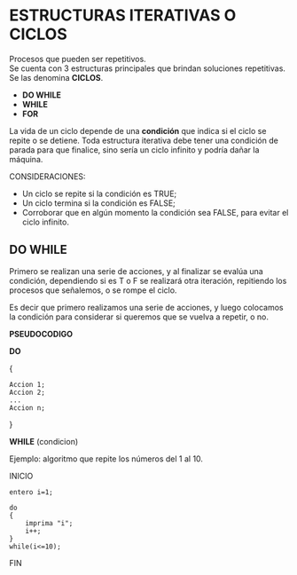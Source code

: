 # ESTRUCTURAS ITERATIVAS O CICLOS

Procesos que pueden ser repetitivos.  
Se cuenta con 3 estructuras principales que brindan soluciones repetitivas. Se las denomina **CICLOS**.

* **DO WHILE**
* **WHILE**
* **FOR**

La vida de un ciclo depende de una **condición** que indica si el ciclo se repite o se detiene. 
Toda estructura iterativa debe tener una condición de parada para que finalice, sino sería un ciclo infinito y podría dañar la máquina. 

CONSIDERACIONES:
 * Un ciclo se repite si la condición es TRUE;
 * Un ciclo termina si la condición es FALSE;
 * Corroborar que en algún momento la condición sea FALSE, para evitar el ciclo infinito.

  
  ## DO WHILE

  Primero se realizan una serie de acciones, y al finalizar se evalúa una condición, dependiendo si es T o F se realizará otra iteración, repitiendo los procesos que señalemos, o se rompe el ciclo.  

  Es decir que primero realizamos una serie de acciones, y luego colocamos la condición para considerar si queremos que se vuelva a repetir, o no. 


  **PSEUDOCODIGO**

  **DO**

  {

    Accion 1;
    Accion 2;
    ...
    Accion n;
  } 
  
  **WHILE** (condicion) 
 
 Ejemplo: algoritmo que repite los números del 1 al 10.

INICIO 

    entero i=1;

    do 
    {
        imprima "i";
        i++;
    }
    while(i<=10);

FIN